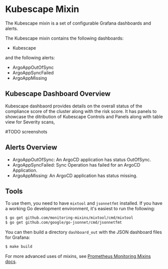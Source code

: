 # Kubescape Mixin

The Kubescape mixin is a set of configurable Grafana dashboards and alerts.

The Kubescape mixin contains the following dashboards:

- Kubescape

and the following alerts:

- ArgoAppOutOfSync
- ArgoAppSyncFailed
- ArgoAppMissing

## Kubescape Dashboard Overview
Kubescape dashbaord provides details on the overall status of the compliance score of the cluster along with the risk score. It has panels to showcase the ditribution of Kubescape Controls and Panels along with table view for Severity scans,

#TODO screenshots

## Alerts Overview
- ArgoAppOutOfSync: An ArgoCD application has status OutOfSync.
- ArgoAppSyncFailed: Sync Operation has failed for an ArgoCD Application.
- ArgoAppMissing: An ArgoCD application has status missing.

## Tools
To use them, you need to have `mixtool` and `jsonnetfmt` installed. If you have a working Go development environment, it's easiest to run the following:

```bash
$ go get github.com/monitoring-mixins/mixtool/cmd/mixtool
$ go get github.com/google/go-jsonnet/cmd/jsonnetfmt
```

You can then build a directory `dashboard_out` with the JSON dashboard files for Grafana:

```bash
$ make build
```

For more advanced uses of mixins, see [Prometheus Monitoring Mixins docs](https://github.com/monitoring-mixins/docs).